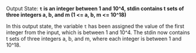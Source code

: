 Output State: **`t` is an integer between 1 and 10^4, stdin contains t sets of three integers a, b, and m (1 <= a, b, m <= 10^18)**

In this output state, the variable `t` has been assigned the value of the first integer from the input, which is between 1 and 10^4. The stdin now contains t sets of three integers a, b, and m, where each integer is between 1 and 10^18.